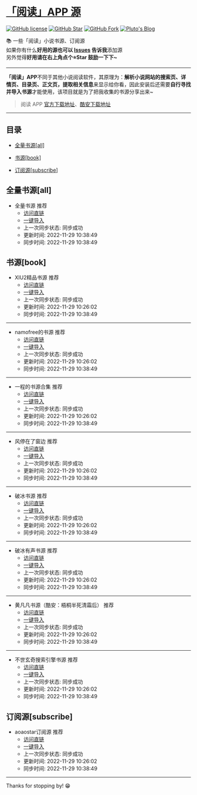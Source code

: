 # [「阅读」APP 源](https://legado.aoaostar.com)

[![GitHub license](https://img.shields.io/badge/license-GPL--3.0-orange?style=flat-square&color=0f6adb&logo=github)](https://github.com/aoaostar/legado/)
[![GitHub Star](https://img.shields.io/github/stars/aoaostar/legado.svg?style=flat-square&label=Star&color=0f6adb&logo=github)](https://github.com/aoaostar/legado/)
[![GitHub Fork](https://img.shields.io/github/forks/aoaostar/legado.svg?style=flat-square&label=Fork&color=0f6adb&logo=github)](https://github.com/aoaostar/legado/)
[![Pluto's Blog](https://img.shields.io/badge/%E5%8D%9A%E5%AE%A2-Pluto's%20Blog-d7b1bf?logo=Blogger&color=0f6adb)](https://blog.aoaostar.com)

📚 一些「阅读」小说书源、订阅源  
如果你有什么**好用的源也可以 [Issues](https://github.com/aoaostar/legado/issues/new/choose) 告诉我**添加源  
另外觉得**好用请在右上角点个⭐Star 鼓励一下下~**   

****

**「阅读」APP**不同于其他小说阅读软件，其原理为：**解析小说网站的搜索页、详情页、目录页、正文页，提取相关信息**来显示给你看，因此安装后还需要**自行寻找并导入书源**才能使用，该项目就是为了把我收集的书源分享出来~  

> 阅读 APP [官方下载地址](https://github.com/gedoor/legado/releases)、[酷安下载地址](https://www.coolapk.com/apk/256030)

****

## 目录
    
*   [全量书源[all]](#全量书源_all)
            
*   [书源[book]](#书源_book)
            
*   [订阅源[subscribe]](#订阅源_subscribe)

<h2 id="全量书源_all">全量书源[all]</h2>
            
* 全量书源 推荐
    + [访问直链](https://legado.aoaostar.com/cache%5C8274870a1493d7c4e51c41682a8d1e9500457826.json)
    + [一键导入](legado://import/bookSource?src=https://legado.aoaostar.com/cache%5C8274870a1493d7c4e51c41682a8d1e9500457826.json)
    + 上一次同步状态: 同步成功
    + 更新时间: 2022-11-29 10:38:49
    + 同步时间: 2022-11-29 10:38:49

<h2 id="书源_book">书源[book]</h2>
            
* XIU2精品书源 推荐
    + [访问直链](https://legado.aoaostar.com/cache%5C71e56d4f1d8f1bff61fdd3582ef7513600a9e108.json)
    + [一键导入](legado://import/bookSource?src=https://legado.aoaostar.com/cache%5C71e56d4f1d8f1bff61fdd3582ef7513600a9e108.json)
    + 上一次同步状态: 同步成功
    + 更新时间: 2022-11-29 10:26:02
    + 同步时间: 2022-11-29 10:38:49

****

* namofree的书源 推荐
    + [访问直链](https://legado.aoaostar.com/cache%5C6c35d84798ddbf4aad3fe3f0fd6cec53dd788be8.json)
    + [一键导入](legado://import/bookSource?src=https://legado.aoaostar.com/cache%5C6c35d84798ddbf4aad3fe3f0fd6cec53dd788be8.json)
    + 上一次同步状态: 同步成功
    + 更新时间: 2022-11-29 10:26:02
    + 同步时间: 2022-11-29 10:38:49

****

* 一程的书源合集 推荐
    + [访问直链](https://legado.aoaostar.com/cache%5C636dcfbb00cf823c7832c0e5b15d4daa3968de46.json)
    + [一键导入](legado://import/bookSource?src=https://legado.aoaostar.com/cache%5C636dcfbb00cf823c7832c0e5b15d4daa3968de46.json)
    + 上一次同步状态: 同步成功
    + 更新时间: 2022-11-29 10:26:02
    + 同步时间: 2022-11-29 10:38:49

****

* 风停在了窗边 推荐
    + [访问直链](https://legado.aoaostar.com/cache%5C7662c777995ab5372ac7dc9720910405b73be4cd.json)
    + [一键导入](legado://import/bookSource?src=https://legado.aoaostar.com/cache%5C7662c777995ab5372ac7dc9720910405b73be4cd.json)
    + 上一次同步状态: 同步成功
    + 更新时间: 2022-11-29 10:26:02
    + 同步时间: 2022-11-29 10:38:49

****

* 破冰书源 推荐
    + [访问直链](https://legado.aoaostar.com/cache%5C70ce30e7763254709101fa48516dd7b1df3392db.json)
    + [一键导入](legado://import/bookSource?src=https://legado.aoaostar.com/cache%5C70ce30e7763254709101fa48516dd7b1df3392db.json)
    + 上一次同步状态: 同步成功
    + 更新时间: 2022-11-29 10:26:02
    + 同步时间: 2022-11-29 10:38:49

****

* 破冰有声书源 推荐
    + [访问直链](https://legado.aoaostar.com/cache%5Cfc28a47b1f7708cec14b586981f4be76e30d20c8.json)
    + [一键导入](legado://import/bookSource?src=https://legado.aoaostar.com/cache%5Cfc28a47b1f7708cec14b586981f4be76e30d20c8.json)
    + 上一次同步状态: 同步成功
    + 更新时间: 2022-11-29 10:26:02
    + 同步时间: 2022-11-29 10:38:49

****

* 黄凡凡书源（酷安：梧桐半死清霜后） 推荐
    + [访问直链](https://legado.aoaostar.com/cache%5Cd7fb261c0dc2b4622845f67e8a5f3c805fd64b64.json)
    + [一键导入](legado://import/bookSource?src=https://legado.aoaostar.com/cache%5Cd7fb261c0dc2b4622845f67e8a5f3c805fd64b64.json)
    + 上一次同步状态: 同步成功
    + 更新时间: 2022-11-29 10:26:02
    + 同步时间: 2022-11-29 10:38:49

****

* 不世玄奇搜索引擎书源 推荐
    + [访问直链](https://legado.aoaostar.com/cache%5C681453f11a1d44b332b52155b7818f762009e137.json)
    + [一键导入](legado://import/bookSource?src=https://legado.aoaostar.com/cache%5C681453f11a1d44b332b52155b7818f762009e137.json)
    + 上一次同步状态: 同步成功
    + 更新时间: 2022-11-29 10:26:02
    + 同步时间: 2022-11-29 10:38:49

<h2 id="订阅源_subscribe">订阅源[subscribe]</h2>
            
* aoaostar订阅源 推荐
    + [访问直链](https://legado.aoaostar.com/cache%5C63d0b3cc07cad9caf599b192007b26a858a57758.json)
    + [一键导入](legado://import/rssSource?src=https://legado.aoaostar.com/cache%5C63d0b3cc07cad9caf599b192007b26a858a57758.json)
    + 上一次同步状态: 同步成功
    + 更新时间: 2022-11-29 10:26:02
    + 同步时间: 2022-11-29 10:38:49

****

Thanks for stopping by! 😁